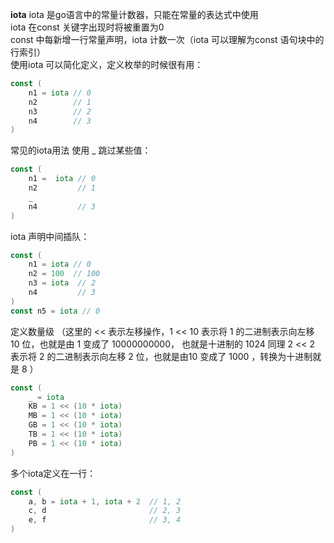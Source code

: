 **iota**
iota 是go语言中的常量计数器，只能在常量的表达式中使用  
iota 在const 关键字出现时将被重置为0  
const 中每新增一行常量声明，iota 计数一次（iota 可以理解为const 语句块中的行索引）  
使用iota 可以简化定义，定义枚举的时候很有用：  
```go
const (
	n1 = iota // 0
	n2        // 1
	n3        // 2
	n4        // 3
)
```   

常见的iota用法
使用 _ 跳过某些值：  
```go
const (
    n1 =  iota // 0
	n2         // 1
	_         
	n4         // 3
)
```   
iota 声明中间插队：  
```go
const (
    n1 = iota // 0
    n2 = 100  // 100
    n3 = iota  // 2
    n4         // 3
)
const n5 = iota // 0
```     
定义数量级 （这里的 << 表示左移操作，1 << 10 表示将 1 的二进制表示向左移 10 位，也就是由 1 变成了 10000000000，
也就是十进制的 1024 同理 2 << 2 表示将 2 的二进制表示向左移 2 位，也就是由10 变成了 1000 ，转换为十进制就是 8 ）  
```go
const (
	_ = iota
	KB = 1 << (10 * iota)
	MB = 1 << (10 * iota)
	GB = 1 << (10 * iota)
	TB = 1 << (10 * iota)
	PB = 1 << (10 * iota)
)
```    
多个iota定义在一行：   
```go
const (
	a, b = iota + 1, iota + 2  // 1, 2
	c, d                       // 2, 3
	e, f                       // 3, 4
)
```  

